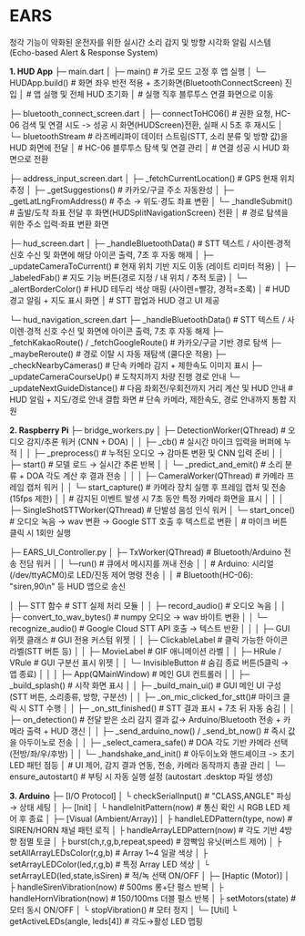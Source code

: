 # EARS
청각 기능이 약화된 운전자를 위한  실시간 소리 감지 및 방향 시각화 알림 시스템 (Echo-based Alert &amp; Response System)


**1. HUD App**
├─ main.dart
│   ├─ main()                                    # 가로 모드 고정 후 앱 실행
│   └─ HUDApp.build()                            # 화면 좌우 반전 적용 + 초기화면(BluetoothConnectScreen) 진입
│   # 앱 실행 및 전체 HUD 초기화
│   # 실행 직후 블루투스 연결 화면으로 이동

├─ bluetooth_connect_screen.dart
│   ├─ connectToHC06()                           # 권한 요청, HC-06 검색 및 연결 시도 -> 성공 시 화면(HUDScreen)전환, 실패 시 5초 후 재시도
│   └─ bluetoothStream                           # 라즈베리파이 데이터 스트림(STT, 소리 분류 및 방향 값)을 HUD 화면에 전달
│   # HC-06 블루투스 탐색 및 연결 관리
│   # 연결 성공 시 HUD 화면으로 전환

├─ address_input_screen.dart
│   ├─ _fetchCurrentLocation()                   # GPS 현재 위치 추정
│   ├─ _getSuggestions()                         # 카카오/구글 주소 자동완성
│   ├─ _getLatLngFromAddress()                   # 주소 → 위도·경도 좌표 변환
│   └─ _handleSubmit()                           # 출발/도착 좌표 전달 후 화면(HUDSplitNavigationScreen) 전환
│   # 경로 탐색을 위한 주소 입력·좌표 변환 화면

├─ hud_screen.dart
│   ├─ _handleBluetoothData()                    # STT 텍스트 / 사이렌·경적 신호 수신 및 화면에 해당 아이콘 출력, 7초 후 자동 해제
│   ├─ _updateCameraToCurrent()                  # 현재 위치 기반 지도 이동 (레이트 리미터 적용)
│   ├─ _labeledFab()                             # 지도 기능 버튼(경로 지정 / 내 위치 / 추적 토글)
│   └─ _alertBorderColor()                       # HUD 테두리 색상 매핑 (사이렌=빨강, 경적=초록)
│   # HUD 경고 알림 + 지도 표시 화면
│   # STT 팝업과 HUD 경고 UI 제공

└─ hud_navigation_screen.dart
    ├─ _handleBluetoothData()                    # STT 텍스트 / 사이렌·경적 신호 수신 및 화면에 아이콘 출력, 7초 후 자동 해제
    ├─ _fetchKakaoRoute() / _fetchGoogleRoute()  # 카카오/구글 기반 경로 탐색
    ├─ _maybeReroute()                           # 경로 이탈 시 자동 재탐색 (쿨다운 적용)
    ├─ _checkNearbyCameras()                     # 단속 카메라 감지 + 제한속도 이미지 표시
    ├─ _updateCameraCourseUp()                   # 도착지까지 차량 진행 경로 안내 
    └─ _updateNextGuideDistance()                # 다음 좌회전/우회전까지 거리 계산 및 HUD 안내
    # HUD 알림 + 지도/경로 안내 결합 화면
    # 단속 카메라, 제한속도, 경로 안내까지 통합 지원



**2. Raspberry Pi**
├─ bridge_workers.py
│ ├─ DetectionWorker(QThread)      # 오디오 감지/추론 워커 (CNN + DOA)
│ │ ├─ _cb()                       # 실시간 마이크 입력을 버퍼에 누적
│ │ ├─ _preprocess()               # 누적된 오디오 → 감마톤 변환 및 CNN 입력 준비
│ │ ├─ start()                     # 모델 로드 → 실시간 추론 반복
│ │ └─ _predict_and_emit()         # 소리 분류 + DOA 각도 계산 후 결과 전송
│ │
│ ├─ CameraWorker(QThread)         # 카메라 프레임 캡처 워커
│ │ └─ start_capture()             # 카메라 장치 실행 후 프레임 캡처 및 전송(15fps 제한)
│ │  # 감지된 이벤트 발생 시 7초 동안 특정 카메라 화면을 표시
│ │
│ ├─ SingleShotSTTWorker(QThread)  # 단발성 음성 인식 워커
│ └─ start_once()                  # 오디오 녹음 → wav 변환 → Google STT 호출 후 텍스트로 변환
│    # 마이크 버튼 클릭 시 1회만 실행



├─ EARS_UI_Controller.py
│ ├─ TxWorker(QThread)          # Bluetooth/Arduino 전송 전담 워커
│ │  └─run()                    # 큐에서 메시지를 꺼내 전송
│ │  # Arduino: 시리얼(/dev/ttyACM0)로 LED/진동 제어 명령 전송
│ │  # Bluetooth(HC-06): "siren,90\n" 등 HUD 앱으로 송신

│ ├─ STT 함수                    # STT 실제 처리 모듈
│ │ ├─ record_audio()           # 오디오 녹음
│ │ ├─ convert_to_wav_bytes()   # numpy 오디오 → wav 바이트 변환
│ │ └─ recognize_audio()        # Google Cloud STT API 호출 → 텍스트 반환
│ │
│ ├─ GUI 위젯 클래스              # GUI 전용 커스텀 위젯
│ │ ├─ ClickableLabel            # 클릭 가능한 아이콘 라벨(STT 버튼 등)
│ │ ├─ MovieLabel                # GIF 애니메이션 라벨
│ │ ├─ HRule / VRule             # GUI 구분선 표시 위젯
│ │ └─ InvisibleButton           # 숨김 종료 버튼(5클릭 → 앱 종료)
│ │
│ ├─ App(QMainWindow)           # 메인 GUI 컨트롤러
│ │ ├─ _build_splash()          # 시작 화면 표시
│ │ ├─ _build_main_ui()         # GUI 메인 UI 구성 (STT 버튼, 소리종류, 방향, 구분선)
│ │ ├─ _on_mic_clicked_for_stt()# 마이크 클릭 시 STT 수행
│ │ ├─ _on_stt_finished()       # STT 결과 표시 + 7초 뒤 자동 숨김
│ │ ├─ on_detection()           # 전달 받은 소리 감지 결과 값→ Arduino/Bluetooth 전송 + 카메라 출력 + HUD 갱신
│ │ ├─ _send_arduino_now() / _send_bt_now() # 즉시 값을 아두이노로 전송
│ │ ├─ _select_camera_safe()    # DOA 각도 기반 카메라 선택 (전방/좌/우/후방)
│ │ └─ _handshake_and_init()    # 아두이노와 핸드셰이크 -> 초기 LED 패턴 점등
│ # UI 제어, 감지 결과 연동, 전송, 카메라 동작까지 총괄 관리
│ └─ ensure_autostart() # 부팅 시 자동 실행 설정 (autostart .desktop 파일 생성)



**3. Arduino**
├─ [I/O Protocol]
│  └ checkSerialInput()             # "CLASS,ANGLE" 파싱 → 상태 세팅
│
├─ [Init]
│  └ handleInitPattern(now)         # 통신 확인 시 RGB LED 제어 후 종료
│
├─ [Visual (Ambient/Array)]
│  ├ handleLEDPattern(type, now)    # SIREN/HORN 채널 패턴 로직
│  ├ handleArrayLEDPattern(now)     # 각도 기반 4방향 점멸 토글
│  ├ burst(ch,r,g,b,repeat,speed)   # 깜빡임 유닛(버스트 제어)
│  ├ setAllArrayLEDsColor(r,g,b)    # Array 1~4 일괄 색상
│  ├ setArrayLEDColor(led,r,g,b)    # 특정 Array LED 색상
│  └ setArrayLED(led,state,isSiren) # 적/녹 선택 ON/OFF
│
├─ [Haptic (Motor)]
│  ├ handleSirenVibration(now)      # 500ms 롱+단 펄스 반복
│  ├ handleHornVibration(now)       # 150/100ms 더블 펄스 반복
│  ├ setMotors(state)               # 모터 동시 ON/OFF
│  └ stopVibration()                # 모터 정지
│
└─ [Util]
   └ getActiveLEDs(angle, leds[4])  # 각도→활성 LED 맵핑


